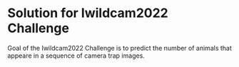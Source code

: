# Solution for Iwildcam2022 Challenge

Goal of the Iwildcam2022 Challenge is to predict the number of animals that appeare in a sequence of camera trap images. 
